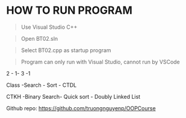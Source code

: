 # HOW TO RUN PROGRAM

>Use Visual Studio C++

>Open BT02.sln

>Select BT02.cpp as startup program

>Program can only run with Visual Studio, cannot run by VSCode

2 - 1- 3 -1

Class -Search - Sort - CTDL

CTKH -Binary Search- Quick sort - Doubly Linked List

Github repo: <https://github.com/truongnguyenp/OOPCourse>
